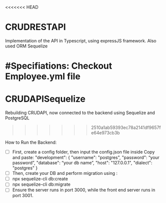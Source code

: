 <<<<<<< HEAD
# CRUDRESTAPI
Implementation of the API in Typescript, using expressJS framework. Also used ORM Sequelize 

#Specifiations: Checkout Employee.yml file
=======
# CRUDAPISequelize
Rebuilding CRUDAPI, now connected to the backend using Sequelize and PostgreSQL
>>>>>>> 2510a1ab59393ec78a2141df9657fe64e973cb3b
>>>>>>>

How to Run the Backend:
- [ ] First, create a config folder, then input the config.json file inside
Copy and paste:
  "development": {
    "username": "postgres",
    "password": “your password”,
    "database": “your db name”,
    "host": "127.0.0.1",
    "dialect": "postgres"
  }
- [ ] Then, create your DB and perform migration using :
- [ ] npx sequelize-cli db:create
- [ ] npx sequelize-cli db:migrate
- [ ] Ensure the server runs in port 3000, while the front end server runs in port 3001.
